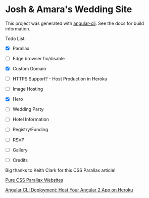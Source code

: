 # Josh & Amara's Wedding Site

This project was generated with [angular-cli](https://github.com/angular/angular-cli). See the docs for build information.

Todo List:
- [x] Parallax
- [ ] Edge browser fix/disable
- [x] Custom Domain
- [ ] HTTPS Support? - Host Production in Heroku
- [ ] Image Hosting
- [x] Hero
- [ ] Wedding Party
- [ ] Hotel Information
- [ ] Registry/Funding
- [ ] RSVP
- [ ] Gallery
- [ ] Credits


Big thanks to Keith Clark for this CSS Parallax article!

[Pure CSS Parallax Websites](http://keithclark.co.uk/articles/pure-css-parallax-websites/)

[Angular CLI Deployment: Host Your Angular 2 App on Heroku](https://medium.com/@ryanchenkie_40935/angular-cli-deployment-host-your-angular-2-app-on-heroku-3f266f13f352#.ug2yxfgxe)